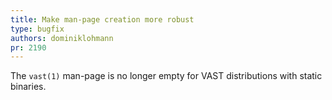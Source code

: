 ```yaml
---
title: Make man-page creation more robust
type: bugfix
authors: dominiklohmann
pr: 2190
---
```


The `vast(1)` man-page is no longer empty for VAST distributions with static
binaries.
